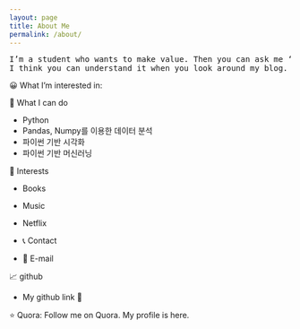 ```yaml
---
layout: page
title: About Me
permalink: /about/
---
```


<pre>
I’m a student who wants to make value. Then you can ask me ‘what is value?’
I think you can understand it when you look around my blog. 😀
</pre>



😀 What I’m interested in:

:ledger: What I can do
* Python
* Pandas, Numpy를 이용한 데이터 분석
* 파이썬 기반 시각화
* 파이썬 기반 머신러닝


:ledger: Interests
* Books 
* Music
* Netflix 


* :telephone_receiver: Contact
* :e-mail: E-mail

:chart_with_upwards_trend: github
* My github link
:mag_right: 

:star: Quora: Follow me on Quora. My profile is here.
